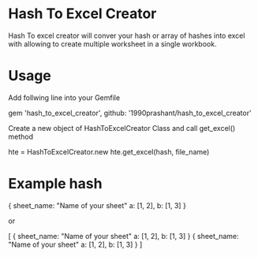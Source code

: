 # Hash To Excel Creator

Hash To excel creator will conver your hash or array of hashes into excel with allowing to create multiple worksheet in a single workbook.

# Usage

Add follwing line into your Gemfile

gem 'hash_to_excel_creator', github: '1990prashant/hash_to_excel_creator'

Create a new object of HashToExcelCreator Class and call get_excel() method

hte = HashToExcelCreator.new
hte.get_excel(hash, file_name)

# Example hash

{
  sheet_name: "Name of your sheet"
  a: [1, 2], 
  b: [1, 3]
}

or 

[
  {
    sheet_name: "Name of your sheet"
    a: [1, 2], 
    b: [1, 3]
  }
  {
    sheet_name: "Name of your sheet"
    a: [1, 2], 
    b: [1, 3]
  }
]
